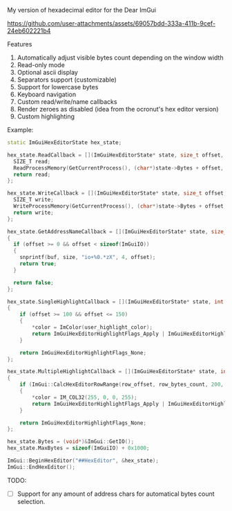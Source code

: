 My version of hexadecimal editor for the Dear ImGui

https://github.com/user-attachments/assets/69057bdd-333a-411b-9cef-24eb602221b4

Features
1. Automatically adjust visible bytes count depending on the window width
2. Read-only mode
3. Optional ascii display
4. Separators support (customizable)
5. Support for lowercase bytes
6. Keyboard navigation
7. Custom read/write/name callbacks
8. Render zeroes as disabled (idea from the ocronut's hex editor version)
9. Custom highlighting

Example:
```cpp
static ImGuiHexEditorState hex_state;

hex_state.ReadCallback = [](ImGuiHexEditorState* state, size_t offset, void* buf, size_t size) -> size_t {
  SIZE_T read;
  ReadProcessMemory(GetCurrentProcess(), (char*)state->Bytes + offset, buf, size, &read);
  return read;
};

hex_state.WriteCallback = [](ImGuiHexEditorState* state, size_t offset, void* buf, size_t size) -> size_t {
  SIZE_T write;
  WriteProcessMemory(GetCurrentProcess(), (char*)state->Bytes + offset, buf, size, &write);
  return write;
};

hex_state.GetAddressNameCallback = [](ImGuiHexEditorState* state, size_t offset, char* buf, size_t size) -> bool
{
  if (offset >= 0 && offset < sizeof(ImGuiIO))
  {
    snprintf(buf, size, "io+%0.*zX", 4, offset);
    return true;
  }

  return false;
};

hex_state.SingleHighlightCallback = [](ImGuiHexEditorState* state, int offset, ImColor* color, ImColor* text_color) -> ImGuiHexEditorHighlightFlags
{
    if (offset >= 100 && offset <= 150)
    {
        *color = ImColor(user_highlight_color);
        return ImGuiHexEditorHighlightFlags_Apply | ImGuiHexEditorHighlightFlags_TextAutomaticContrast;
    }

    return ImGuiHexEditorHighlightFlags_None;
};

hex_state.MultipleHighlightCallback = [](ImGuiHexEditorState* state, int row_offset, int row_bytes_count, int* highlight_min, int* highlight_max, ImColor* color, ImColor* text_color) -> ImGuiHexEditorHighlightFlags
{
    if (ImGui::CalcHexEditorRowRange(row_offset, row_bytes_count, 200, 250, highlight_min, highlight_max))
    {
        *color = IM_COL32(255, 0, 0, 255);
        return ImGuiHexEditorHighlightFlags_Apply | ImGuiHexEditorHighlightFlags_TextAutomaticContrast | ImGuiHexEditorHighlightFlags_FullSized | ImGuiHexEditorHighlightFlags_Ascii;
    }

    return ImGuiHexEditorHighlightFlags_None;
};

hex_state.Bytes = (void*)&ImGui::GetIO();
hex_state.MaxBytes = sizeof(ImGuiIO) + 0x1000;

ImGui::BeginHexEditor("##HexEditor", &hex_state);
ImGui::EndHexEditor();
```

TODO:
- [ ] Support for any amount of address chars for automatical bytes count selection.